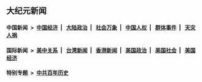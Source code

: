 ## 大纪元新闻

#### 中国新闻 &nbsp;>&nbsp; [中国经济](indexes/ncid283/README.md?05061645) &nbsp;| &nbsp; [大陆政治](indexes/ncid277/README.md?05061645) &nbsp;| &nbsp; [社会万象](indexes/ncid282/README.md?05061645) &nbsp;| &nbsp; [中国人权](indexes/ncid278/README.md?05061645) &nbsp;| &nbsp; [群体事件](indexes/ncid279/README.md?05061645) &nbsp;| &nbsp; [天灾人祸](indexes/ncid280/README.md?05061645)

#### 国际新闻 &nbsp;>&nbsp; [美中关系](indexes/nf1412576/README.md?05061645) &nbsp;| &nbsp; [台湾新闻](indexes/ncid1349361/README.md?05061645) &nbsp;| &nbsp; [香港新闻](indexes/ncid1349362/README.md?05061645) &nbsp;| &nbsp; [美国政治](indexes/ncid1078159/README.md?05061645) &nbsp;| &nbsp; [美国社会](indexes/ncid1078160/README.md?05061645) &nbsp;| &nbsp; [美国经济](indexes/ncid1078158/README.md?05061645)

#### 特别专题 &nbsp;>&nbsp; [中共百年历史](https://github.com/easy2view/epoch-special/blob/master/README.md?05061645)  
